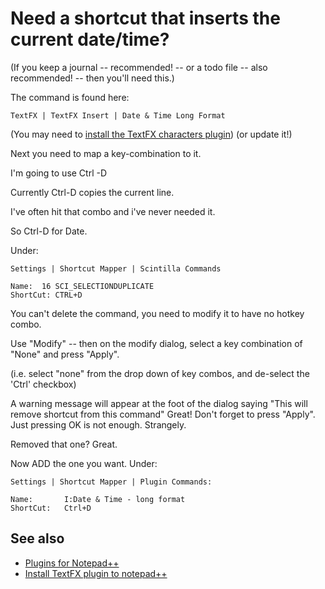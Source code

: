 ﻿# Need a shortcut that inserts the current date/time?

(If you keep a journal -- recommended! -- or a todo file -- also recommended! -- then you'll need this.)

The command is found here:

    TextFX | TextFX Insert | Date & Time Long Format

(You may need to [install the TextFX characters plugin](install_textfx_plugin.md)) (or update it!)

Next you need to map a key-combination to it.

I'm going to use Ctrl -D

Currently Ctrl-D copies the current line.

I've often hit that combo and i've never needed it.

So Ctrl-D for Date.

Under:

    Settings | Shortcut Mapper | Scintilla Commands

    Name:  16 SCI_SELECTIONDUPLICATE
    ShortCut: CTRL+D

You can't delete the command, you need to modify it to have no hotkey combo.

Use "Modify" -- then on the modify dialog, select a key combination of "None" and press "Apply".

(i.e. select "none" from the drop down of key combos, and de-select the 'Ctrl' checkbox)

A warning message will appear at the foot of the dialog saying "This will remove shortcut from this command"  Great! Don't forget to press "Apply". Just pressing OK is not enough. Strangely.

Removed that one? Great.

Now ADD the one you want. Under:

    Settings | Shortcut Mapper | Plugin Commands:

    Name:       I:Date & Time - long format
    ShortCut:   Ctrl+D

## See also

 * [Plugins for Notepad++](plugins.md)
 * [Install TextFX plugin to notepad++](install_textfx_plugin.md)
